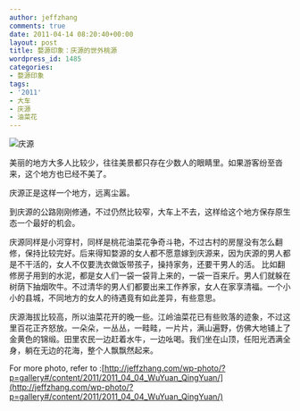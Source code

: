 ```yaml
---
author: jeffzhang
comments: true
date: 2011-04-14 08:20:40+00:00
layout: post
title: 婺源印象：庆源的世外桃源
wordpress_id: 1485
categories:
- 婺源印象
tags:
- '2011'
- 大车
- 庆源
- 油菜花
---
```


![庆源](http://jeffzhang.com/wp-photo/content/2011/2011_04_04_WuYuan_QingYuan/016.jpg)

美丽的地方大多人比较少，往往美景都只存在少数人的眼睛里。如果游客纷至沓来，这个地方也已经不美了。

庆源正是这样一个地方，远离尘嚣。

到庆源的公路刚刚修通，不过仍然比较窄，大车上不去，这样给这个地方保存原生态一个最好的机会。

庆源同样是小河穿村，同样是桃花油菜花争奇斗艳，不过古村的房屋没有怎么翻修，保持比较完好。后来得知婺源的女人都不愿意嫁到庆源来，因为庆源的男人都是不干活的，女人不仅要洗衣做饭带孩子，操持家务，还要干男人的活。 比如翻修房子用到的水泥，都是女人们一袋一袋背上来的，一袋一百来斤。男人们就躲在树荫下抽烟吹牛。不过清华的男人们都要出来工作养家，女人在家享清福。一个小小的县城，不同地方的女人的待遇竟有如此差异，有些意思。

庆源海拔比较高，所以油菜花开的晚一些。江岭油菜花已有些败落的迹象，不过这里百花正齐怒放。一朵朵，一丛丛，一畦畦，一片片，满山遍野，仿佛大地铺上了金黄色的锦缎。田里农民一边赶着水牛，一边吆喝。我们坐在山顶，任阳光洒满全身，躺在无边的花海，整个人飘飘然起来。

For more photo, refer to :[http://jeffzhang.com/wp-photo/?p=gallery#/content/2011/2011_04_04_WuYuan_QingYuan/](http://jeffzhang.com/wp-photo/?p=gallery#/content/2011/2011_04_04_WuYuan_QingYuan/)
